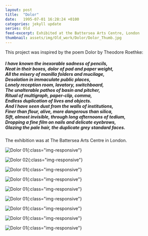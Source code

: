 ```yaml
---
layout: post
title:  "Dolor"
date:   1995-07-01 16:28:24 +0100
categories: jekyll update
series: Old
feed-excerpt: Exhibited at the Battersea Arts Centre, London
thumbnail: assets/img/Old_work/Dolor/Dolor_Thumb.jpg
---
```

This project was inspired by the poem Dolor by Theodore Roethke:

<h5>I have known the inexorable sadness of pencils,<br>
Neat in their boxes, dolor of pad and paper weight,<br>
All the misery of manilla folders and mucilage,<br>
Desolation in immaculate public places,<br>
Lonely reception room, lavatory, switchboard,<br>
The unalterable pathos of basin and pitcher,<br>
Ritual of multigraph, paper-clip, comma,<br>
Endless duplication of lives and objects.<br>
And I have seen dust from the walls of institutions,<br>
Finer than flour, alive, more dangerous than silica,<br>
Sift, almost invisible, through long afternoons of tedium,<br>
Dropping a fine film on nails and delicate eyebrows,<br>
Glazing the pale hair, the duplicate grey standard faces.</h5>

The exhibition was at The Battersea Arts Centre in London.

![Dolor 01](/assets/img/Old_work/Dolor/Dolor01.jpg){:class="img-responsive"}

![Dolor 02](/assets/img/Old_work/Dolor/Dolor02.jpg){:class="img-responsive"}

![Dolor 01](/assets/img/Old_work/Dolor/Dolor03.jpg){:class="img-responsive"}

![Dolor 01](/assets/img/Old_work/Dolor/Dolor04.jpg){:class="img-responsive"}

![Dolor 01](/assets/img/Old_work/Dolor/Dolor05.jpg){:class="img-responsive"}

![Dolor 01](/assets/img/Old_work/Dolor/Dolor06.jpg){:class="img-responsive"}

![Dolor 01](/assets/img/Old_work/Dolor/Dolor07.jpg){:class="img-responsive"}

![Dolor 01](/assets/img/Old_work/Dolor/Dolor08.jpg){:class="img-responsive"}

![Dolor 01](/assets/img/Old_work/Dolor/Dolor09.jpg){:class="img-responsive"}

